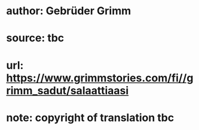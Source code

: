 # author: Gebrüder Grimm
# source: tbc
# url: https://www.grimmstories.com/fi//grimm_sadut/salaattiaasi
# note: copyright of translation tbc


